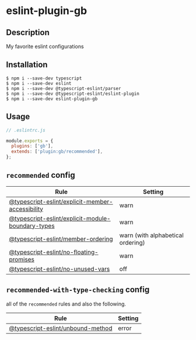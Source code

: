 # eslint-plugin-gb

## Description

My favorite eslint configurations

## Installation

```
$ npm i --save-dev typescript
$ npm i --save-dev eslint
$ npm i --save-dev @typescript-eslint/parser
$ npm i --save-dev @typescript-eslint/eslint-plugin
$ npm i --save-dev eslint-plugin-gb
```

## Usage

```js
// .eslintrc.js

module.exports = {
  plugins: ['gb'],
  extends: ['plugin:gb/recommended'],
};
```

## `recommended` config

| Rule | Setting |
| --- | --- |
| [@typescript-eslint/explicit-member-accessibility](https://github.com/typescript-eslint/typescript-eslint/blob/master/packages/eslint-plugin/docs/rules/explicit-member-accessibility.md) | warn |
| [@typescript-eslint/explicit-module-boundary-types](https://github.com/typescript-eslint/typescript-eslint/blob/master/packages/eslint-plugin/docs/rules/explicit-module-boundary-types.md) | warn |
| [@typescript-eslint/member-ordering](https://github.com/typescript-eslint/typescript-eslint/blob/master/packages/eslint-plugin/docs/rules/member-ordering.md) | warn (with alphabetical ordering) |
| [@typescript-eslint/no-floating-promises](https://github.com/typescript-eslint/typescript-eslint/blob/master/packages/eslint-plugin/docs/rules/no-floating-promises.md) | warn |
| [@typescript-eslint/no-unused-vars](https://github.com/typescript-eslint/typescript-eslint/blob/master/packages/eslint-plugin/docs/rules/no-unused-vars.md) | off |


## `recommended-with-type-checking` config

all of the `recommended` rules and also the following.

| Rule | Setting |
| --- | --- |
| [@typescript-eslint/unbound-method](https://github.com/typescript-eslint/typescript-eslint/blob/master/packages/eslint-plugin/docs/rules/unbound-method.md) | error |
